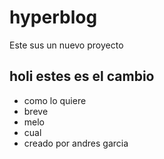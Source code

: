 # hyperblog
Este sus un nuevo proyecto 

## holi estes es el cambio 

* como lo quiere 
* breve 
* melo
* cual 
* creado por andres garcia
